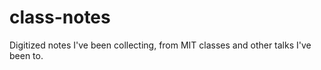 class-notes
===========

Digitized notes I've been collecting, from MIT classes and other talks I've been to.
